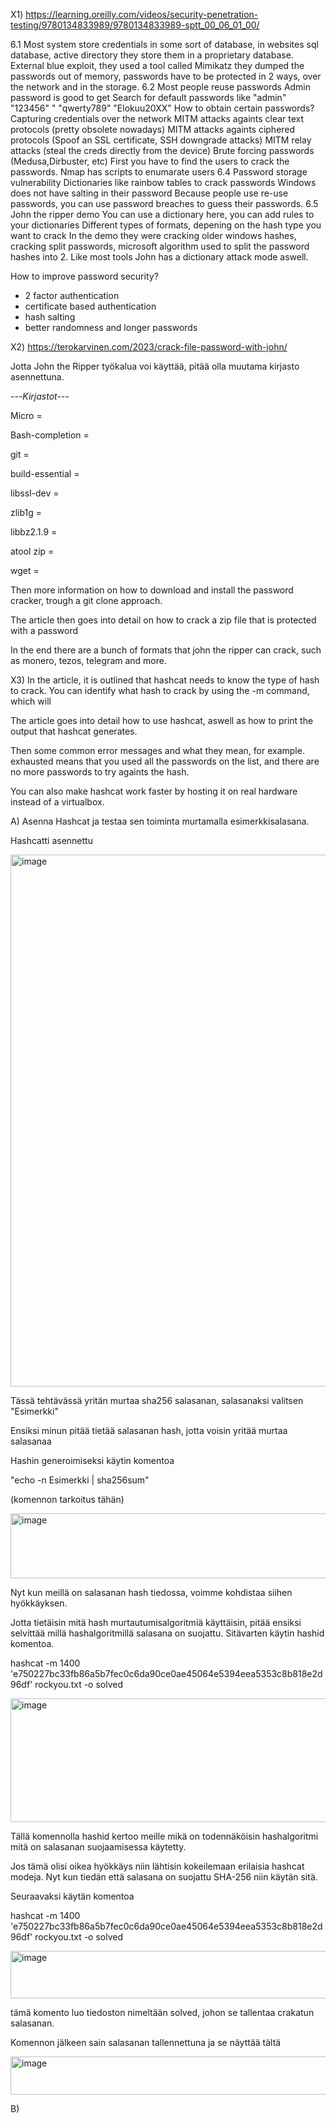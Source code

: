 X1) https://learning.oreilly.com/videos/security-penetration-testing/9780134833989/9780134833989-sptt_00_06_01_00/

6.1
  Most system store credentials in some sort of database, in websites sql database, active directory they store them in a proprietary database. 
  External blue exploit, they used a tool called Mimikatz they dumped the passwords out of memory, passwords have to be protected in 2 ways, over the network and in the storage. 
6.2 
  Most people reuse passwords
Admin password is good to get
Search for default passwords like "admin" "123456" "  "qwerty789" "Elokuu20XX"
  How to obtain certain passwords?
   Capturing credentials over the network
  MITM attacks againts clear text protocols (pretty obsolete nowadays)
  MITM attacks againts ciphered protocols (Spoof an SSL certificate, SSH downgrade attacks)
  MITM relay attacks (steal the creds directly from the device)
  Brute forcing passwords (Medusa,Dirbuster, etc)
  First you have to find the users to crack the passwords.
  Nmap has scripts to enumarate users
6.4 
  Password storage vulnerability 
  Dictionaries like rainbow tables to crack passwords
  Windows does not have salting in their password
  Because people use re-use passwords, you can use password breaches to guess their passwords.
6.5
  John the ripper demo
  You can use a dictionary here, you can add rules to your dictionaries
  Different types of formats, depening on the hash type you want to crack
  In the demo they were cracking older windows hashes, cracking split passwords, microsoft algorithm used to split the password hashes into 2.
  Like most tools John has a dictionary attack mode aswell. 
  
How to improve password security?
  - 2 factor authentication
  - certificate based authentication
  - hash salting
  - better randomness and longer passwords

X2) https://terokarvinen.com/2023/crack-file-password-with-john/

Jotta John the Ripper työkalua voi käyttää, pitää olla muutama kirjasto asennettuna.

  ---*Kirjastot*---
  
  Micro =
  
  Bash-completion =
  
  git =
  
  build-essential =
  
  libssl-dev = 
  
  zlib1g =
  
  libbz2.1.9 =
  
  atool zip =
  
  wget =
  
Then more information on how to download and install the password cracker, trough a git clone approach.

The article then goes into detail on how to crack a zip file that is protected with a password

In the end there are a bunch of formats that john the ripper can crack, such as monero, tezos, telegram and more.

X3) In the article, it is outlined that hashcat needs to know the type of hash to crack. You can identify what hash to crack by using the -m command, which will

The article goes into detail how to use hashcat, aswell as how to print the output that hashcat generates.

Then some common error messages and what they mean, for example. exhausted means that you used all the passwords on the list, and there are no more passwords to try againts the hash.

You can also make hashcat work faster by hosting it on real hardware instead of a virtualbox.

A) Asenna Hashcat ja testaa sen toiminta murtamalla esimerkkisalasana.

Hashcatti asennettu 

<img width="783" height="851" alt="image" src="https://github.com/user-attachments/assets/12cbf69c-af27-475b-8385-34f6e12c233f" />

Tässä tehtävässä yritän murtaa sha256 salasanan, salasanaksi valitsen "Esimerkki"

Ensiksi minun pitää tietää salasanan hash, jotta voisin yritää murtaa salasanaa

Hashin generoimiseksi käytin komentoa 

"echo -n Esimerkki | sha256sum"

(komennon tarkoitus tähän)

<img width="765" height="104" alt="image" src="https://github.com/user-attachments/assets/ed6c5c94-6b98-49bd-ad8b-513b653915da" />

Nyt kun meillä on salasanan hash tiedossa, voimme kohdistaa siihen hyökkäyksen.

Jotta tietäisin mitä hash murtautumisalgoritmiä käyttäisin, pitää ensiksi selvittää millä hashalgoritmillä salasana on suojattu. Sitävarten käytin hashid komentoa.

hashcat -m 1400 'e750227bc33fb86a5b7fec0c6da90ce0ae45064e5394eea5353c8b818e2d96df' rockyou.txt -o solved

<img width="755" height="198" alt="image" src="https://github.com/user-attachments/assets/3de44fde-686b-4dc8-a227-ea1b467e547d" />

Tällä komennolla hashid kertoo meille mikä on todennäköisin hashalgoritmi mitä on salasanan suojaamisessa käytetty. 

Jos tämä olisi oikea hyökkäys niin lähtisin kokeilemaan erilaisia hashcat modeja. Nyt kun tiedän että salasana on suojattu SHA-256 niin käytän sitä.

Seuraavaksi käytän komentoa 

hashcat -m 1400 'e750227bc33fb86a5b7fec0c6da90ce0ae45064e5394eea5353c8b818e2d96df' rockyou.txt -o solved

<img width="787" height="76" alt="image" src="https://github.com/user-attachments/assets/5b56d525-d7bf-4704-a68d-911d6cb52856" />

tämä komento luo tiedoston nimeltään solved, johon se tallentaa crakatun salasanan.

Komennon jälkeen sain salasanan tallennettuna ja se näyttää tältä 

<img width="557" height="61" alt="image" src="https://github.com/user-attachments/assets/36902af8-348d-4584-bdfb-46409ca60548" />

B) 
